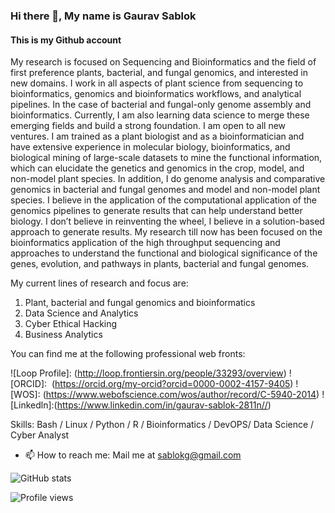 ### Hi there 👋, My name is Gaurav Sablok
#### This is my Github account

My research is focused on Sequencing and Bioinformatics and the field of first preference plants, bacterial, and fungal genomics, and interested in new domains. I work in all aspects of plant science from sequencing to bioinformatics, genomics and bioinformatics workflows, and analytical pipelines. In the case of bacterial and fungal-only genome assembly and bioinformatics. Currently, I am also learning data science to merge these emerging fields and build a strong foundation. I am open to all new ventures.
I am trained as a plant biologist and as a bioinformatician and have extensive experience in molecular biology, bioinformatics, and biological mining of large-scale datasets to mine the functional information, which can elucidate the genetics and genomics in the crop, model, and non-model plant species. In addition, I do genome analysis and comparative genomics in bacterial and fungal genomes and model and non-model plant species. 
I believe in the application of the computational application of the genomics pipelines to generate results that can help understand better biology. I don’t believe in reinventing the wheel, I believe in a solution-based approach to generate results. 
My research till now has been focused on the bioinformatics application of the high throughput sequencing and approaches to understand the functional and biological significance of the genes, evolution, and pathways in plants, bacterial and fungal genomes. 

My current lines of research and focus are: 
1. Plant, bacterial and fungal genomics and bioinformatics
2. Data Science and Analytics 
3. Cyber Ethical Hacking
4. Business Analytics

You can find me at the following professional web fronts: 

![Loop Profile]: (http://loop.frontiersin.org/people/33293/overview)
![ORCID]:  (https://orcid.org/my-orcid?orcid=0000-0002-4157-9405)
![WOS]: (https://www.webofscience.com/wos/author/record/C-5940-2014)
![Linkedln]:(https://www.linkedin.com/in/gaurav-sablok-2811n//)

Skills: Bash / Linux / Python / R / Bioinformatics / DevOPS/ Data Science / Cyber Analyst

- 📫 How to reach me: Mail me at sablokg@gmail.com 

![GitHub stats](https://github-readme-stats.vercel.app/api?username=sablokg&show_icons=true)   

![Profile views](https://gpvc.arturio.dev/sablokg)  

